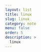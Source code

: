 ```yaml
---
layout: list
title: linux
slug: linux
category: note
menu: false
order: 5
description: >
  linux
---
```


